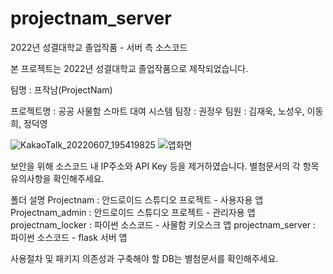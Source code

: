 # projectnam_server
2022년 성결대학교 졸업작품 - 서버 측 소스코드


본 프로젝트는 2022년 성결대학교 졸업작품으로 제작되었습니다.

팀명 		    : 프작남(ProjectNam)

프로젝트명  : 공공 사물함 스마트 대여 시스템
팀장        : 권정우
팀원		    : 김재욱, 노성우, 이동희, 정덕영



![KakaoTalk_20220607_195419825](https://github.com/BlackLair/projectnam_server/assets/80610197/79c8ba16-7344-4968-adae-e5d67f4065cd)
![앱화면](https://github.com/BlackLair/projectnam_server/assets/80610197/ae204259-f260-46a2-8aac-4fb5c095473d)



보안을 위해 소스코드 내 IP주소와 API Key 등을 제거하였습니다. 별첨문서의 각 항목 유의사항을 확인해주세요.

폴더 설명
Projectnam	: 안드로이드 스튜디오 프로젝트 - 사용자용 앱
Projectnam_admin	: 안드로이드 스튜디오 프로젝트 - 관리자용 앱
projectnam_locker	: 파이썬 소스코드 - 사물함 키오스크 앱
projectnam_server	: 파이썬 소스코드 - flask 서버 앱

사용절차 및 패키지 의존성과 구축해야 할 DB는 별첨문서를 확인해주세요.
